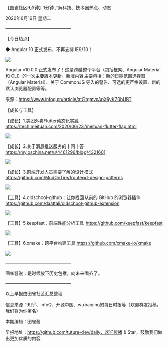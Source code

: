 【图雀社区9点钟】1分钟了解科技、技术圈热点、动态

2020年6月16日  星期二

———————————————

【今日热点】 

 ◆ Angular 10 正式发布，不再支持 IE9/10！

![](https://static01.imgkr.com/temp/9436be4a122c44279eef0c4397a85001.jpeg)

Angular v10.0.0 正式发布了！这是跨越整个平台（包括框架、Angular Material 和 CLI）的一次主要版本更新。新版内容主要包括：新的日期范围选择器（Angular Material）、关于 CommonJS 导入的警告、可选的更严格设置、新的默认浏览器配置等等。

来源：https://www.infoq.cn/article/atGtgmvcApX6yKZ0bUBT

【成长与工具】

【成长】1.美团外卖Flutter动态化实践 https://tech.meituan.com/2020/06/23/meituan-flutter-flap.html

![](https://static01.imgkr.com/temp/0b60795cf9c543e1b1bcf8428f3b8bc9.png)

【成长】2.关于消息推送服务的十问十答 https://my.oschina.net/u/4461296/blog/4321601

![](https://static01.imgkr.com/temp/d71e7c81d991475dbcd2ea89777fa19d.png)

【成长】3.前端开发人员需要了解的设计模式 https://github.com/MudOnTire/frontend-design-patterns

![](https://static01.imgkr.com/temp/fa1fb4e1713c4f0cb9ae8c6027645f2c.png)

【工具】4.oldschool-github：让你找回从前的 GitHub 的浏览器插件 https://github.com/daattali/oldschool-github-extension

![](https://static01.imgkr.com/temp/9c0c0001ba6244d4b956a0f18d107ed5.png)

【工具】5.keepfast：前端性能分析工具 https://github.com/keepfast/keepfast

![](https://static01.imgkr.com/temp/0d577b1e6e7d49ad9e513841a84215c7.png)

【工具】6.xmake：跨平台构建工具 https://github.com/xmake-io/xmake

![](https://static01.imgkr.com/temp/6611775736b04e6991cdd87ad38ccfd0.png)

———————————————

图雀酱说：是时候放下历史包袱，向未来看齐了。

———————————————

以上早报由图雀社区汇总整理   

信息来源：知乎、infoQ、开源中国、wubaiqing的每日时报等（欢迎群友投稿，我们将为你署名）

本期编辑：图雀酱

早报地址：https://github.com/tuture-dev/daily，欢迎传播 & Star，鼓励我们做出更加优质的内容